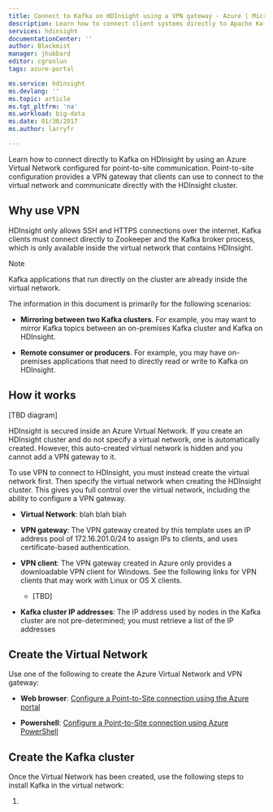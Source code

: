 ```yaml
---
title: Connect to Kafka on HDInsight using a VPN gateway - Azure | Microsoft Docs
description: Learn how to connect client systems directly to Apache Kafka on HDInsight by using a VPN. This connects the client systems directly to the Azure Virtual Network that the HDInsight cluster uses, which allows the client to directly communicate with Kafka and other services on HDInsight.
services: hdinsight
documentationCenter: ''
author: Blackmist
manager: jhubbard
editor: cgronlun
tags: azure-portal

ms.service: hdinsight
ms.devlang: ''
ms.topic: article
ms.tgt_pltfrm: 'na'
ms.workload: big-data
ms.date: 01/30/2017
ms.author: larryfr

---
```


Learn how to connect directly to Kafka on HDInsight by using an Azure Virtual Network configured for point-to-site communication. Point-to-site configuration provides a VPN gateway that clients can use to connect to the virtual network and communicate directly with the HDInsight cluster.

## Why use VPN

HDInsight only allows SSH and HTTPS connections over the internet. Kafka clients must connect directly to Zookeeper and the Kafka broker process, which is only available inside the virtual network that contains HDInsight.

> [!NOTE]
> Kafka applications that run directly on the cluster are already inside the virtual network.

The information in this document is primarily for the following scenarios:

* __Mirroring between two Kafka clusters__. For example, you may want to mirror Kafka topics between an on-premises Kafka cluster and Kafka on HDInsight.

* __Remote consumer or producers__. For example, you may have on-premises applications that need to directly read or write to Kafka on HDInsight.

## How it works

[TBD diagram]

HDInsight is secured inside an Azure Virtual Network. If you create an HDInsight cluster and do not specify a virtual network, one is automatically created. However, this auto-created virtual network is hidden and you cannot add a VPN gateway to it.

To use VPN to connect to HDInsight, you must instead create the virtual network first. Then specify the virtual network when creating the HDInsight cluster. This gives you full control over the virtual network, including the ability to configure a VPN gateway.

* __Virtual Network__: blah blah blah

* __VPN gateway__: The VPN gateway created by this template uses an IP address pool of 172.16.201.0/24 to assign IPs to clients, and uses certificate-based authentication.

* __VPN client__: The VPN gateway created in Azure only provides a downloadable VPN client for Windows. See the following links for VPN clients that may work with Linux or OS X clients.

    * [TBD]

* __Kafka cluster IP addresses__: The IP address used by nodes in the Kafka cluster are not pre-determined; you must retrieve a list of the IP addresses 

## Create the Virtual Network

Use one of the following to create the Azure Virtual Network and VPN gateway:

* __Web browser__: [Configure a Point-to-Site connection using the Azure portal](../vpn-gateway/vpn-gateway-howto-point-to-site-resource-manager-portal.md)

* __Powershell__: [Configure a Point-to-Site connection using Azure PowerShell](../vpn-gateway/vpn-gateway-howto-point-to-site-rm-ps.md)

## Create the Kafka cluster

Once the Virtual Network has been created, use the following steps to install Kafka in the virtual network:

1. 


